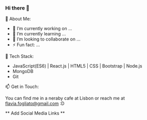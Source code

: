 ### Hi there 👋

👋 About Me:

- 🔭 I’m currently working on ...
- 🌱 I’m currently learning ...
- 👯 I’m looking to collaborate on ...
- ⚡ Fun fact: ...

🔭 Tech Stack:

- JavaScript(ES6) | React.js | HTML5 | CSS | Bootstrap | Node.js
- MongoDB
- Git

📫 Get in Touch:

You can find me in a neraby cafe at Lisbon or reach me at flavia.fogliato@gmail.com :D

** Add Social Media Links **
